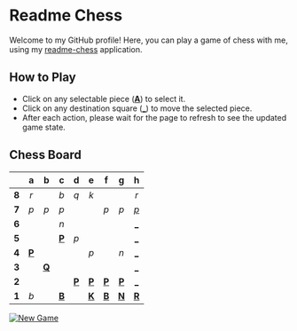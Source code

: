 # Readme Chess

Welcome to my GitHub profile! Here, you can play a game of chess with me, using my [readme-chess](https://github.com/grim-kalman/readme-chess) application.

## How to Play

- Click on any selectable piece ([**A**]()) to select it.
- Click on any destination square ([**_**]()) to move the selected piece.
- After each action, please wait for the page to refresh to see the updated game state.

## Chess Board
|     |  a  |  b  |  c  |  d  |  e  |  f  |  g  |  h  |
|:---:|:---:|:---:|:---:|:---:|:---:|:---:|:---:|:---:|
|  **8**  |  _r_  |     |  _b_  |  _q_  |  _k_  |     |     |  _r_  |
|  **7**  |  _p_  |  _p_  |  _p_  |     |     |  _p_  |  _p_  |  [_p_](https://readmechess.azurewebsites.net/play?move=h1h7)  |
|  **6**  |     |     |  _n_  |     |     |     |     |  [_](https://readmechess.azurewebsites.net/play?move=h1h6)  |
|  **5**  |     |     |  [**P**](https://github.com/grim-kalman)  |  _p_  |     |     |     |  [_](https://readmechess.azurewebsites.net/play?move=h1h5)  |
|  **4**  |  [**P**](https://readmechess.azurewebsites.net/select?square=a4)  |     |     |     |  _p_  |     |  _n_  |  [_](https://readmechess.azurewebsites.net/play?move=h1h4)  |
|  **3**  |     |  [**Q**](https://readmechess.azurewebsites.net/select?square=b3)  |     |     |     |     |     |  [_](https://readmechess.azurewebsites.net/play?move=h1h3)  |
|  **2**  |     |     |     |  [**P**](https://readmechess.azurewebsites.net/select?square=d2)  |  [**P**](https://readmechess.azurewebsites.net/select?square=e2)  |  [**P**](https://readmechess.azurewebsites.net/select?square=f2)  |  [**P**](https://readmechess.azurewebsites.net/select?square=g2)  |  [_](https://readmechess.azurewebsites.net/play?move=h1h2)  |
|  **1**  |  _b_  |     |  [**B**](https://readmechess.azurewebsites.net/select?square=c1)  |     |  [**K**](https://readmechess.azurewebsites.net/select?square=e1)  |  [**B**](https://github.com/grim-kalman)  |  [**N**](https://readmechess.azurewebsites.net/select?square=g1)  |  [**R**](https://readmechess.azurewebsites.net/select?square=h1)  |

[![New Game](https://img.shields.io/badge/New_Game-4CAF50)](https://readmechess.azurewebsites.net/new)